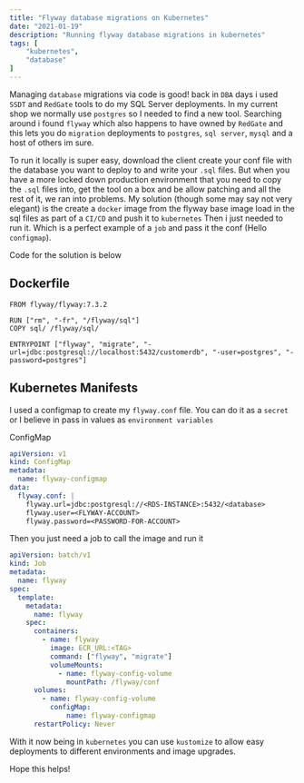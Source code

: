 ```yaml
---
title: "Flyway database migrations on Kubernetes"
date: "2021-01-19"
description: "Running flyway database migrations in kubernetes"
tags: [
    "kubernetes",
    "database"
]
---
```


Managing `database` migrations via code is good! back in `DBA` days i used `SSDT` and `RedGate` tools to do my SQL Server deployments. In my current shop we normally use `postgres` so I needed to find a new tool. Searching around i found `flyway` which also happens to have owned by `RedGate` and this lets you do `migration` deployments to `postgres`, `sql server`, `mysql` and a host of others im sure.

To run it locally is super easy, download the client create your conf file with the database you want to deploy to and write your `.sql` files. But when you have a more locked down production environment that you need to copy the `.sql` files into, get the tool on a box and be allow patching and all the rest of it, we ran into problems. My solution (though some may say not very elegant) is the create a `docker` image from the flyway base image load in the sql files as part of a `CI/CD` and push it to `kubernetes` Then i just needed to run it. Which is a perfect example of a `job` and pass it the conf (Hello `configmap`).

Code for the solution is below

## Dockerfile

``` docker
FROM flyway/flyway:7.3.2

RUN ["rm", "-fr", "/flyway/sql"]
COPY sql/ /flyway/sql/

ENTRYPOINT ["flyway", "migrate", "-url=jdbc:postgresql://localhost:5432/customerdb", "-user=postgres", "-password=postgres"]
```

## Kubernetes Manifests

I used a configmap to create my `flyway.conf` file. You can do it as a `secret` or I believe in pass in values as `environment variables`

ConfigMap

``` yml
apiVersion: v1
kind: ConfigMap
metadata:
  name: flyway-configmap
data:
  flyway.conf: |
    flyway.url=jdbc:postgresql://<RDS-INSTANCE>:5432/<database>
    flyway.user=<FLYWAY-ACCOUNT>
    flyway.password=<PASSWORD-FOR-ACCOUNT>
```

Then you just need a job to call the image and run it

``` yml
apiVersion: batch/v1
kind: Job
metadata:
  name: flyway
spec:
  template:
    metadata: 
      name: flyway
    spec:
      containers:
        - name: flyway
          image: ECR_URL:<TAG>
          command: ["flyway", "migrate"]
          volumeMounts:
            - name: flyway-config-volume
              mountPath: /flyway/conf
      volumes:
        - name: flyway-config-volume
          configMap:
              name: flyway-configmap
      restartPolicy: Never
```

With it now being in `kubernetes` you can use `kustomize` to allow easy deployments to different environments and image upgrades. 

Hope this helps!
